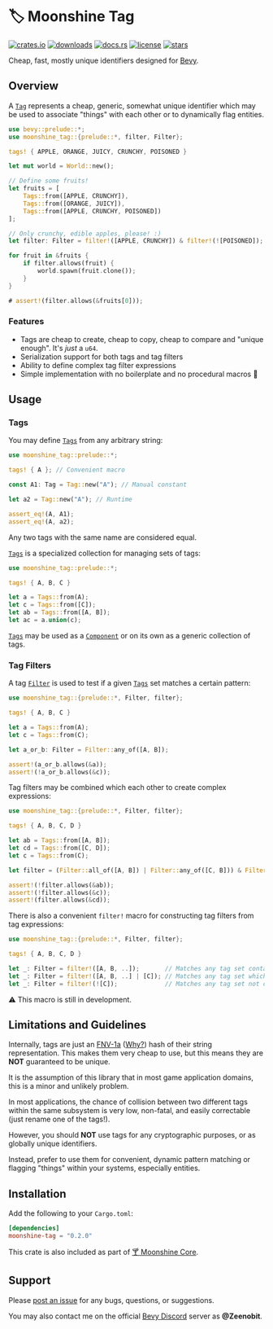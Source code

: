 # 🏷️ Moonshine Tag

[![crates.io](https://img.shields.io/crates/v/moonshine-tag)](https://crates.io/crates/moonshine-tag)
[![downloads](https://img.shields.io/crates/dr/moonshine-tag?label=downloads)](https://crates.io/crates/moonshine-tag)
[![docs.rs](https://docs.rs/moonshine-tag/badge.svg)](https://docs.rs/moonshine-tag)
[![license](https://img.shields.io/crates/l/moonshine-tag)](https://github.com/Zeenobit/moonshine_tag/blob/main/LICENSE)
[![stars](https://img.shields.io/github/stars/Zeenobit/moonshine_tag)](https://github.com/Zeenobit/moonshine_tag)

Cheap, fast, mostly unique identifiers designed for [Bevy](https://github.com/bevyengine/bevy).

## Overview

A [`Tag`] represents a cheap, generic, somewhat unique identifier which may be used to associate "things" with each other or to dynamically flag entities.

```rust
use bevy::prelude::*;
use moonshine_tag::{prelude::*, filter, Filter};

tags! { APPLE, ORANGE, JUICY, CRUNCHY, POISONED }

let mut world = World::new();

// Define some fruits!
let fruits = [
    Tags::from([APPLE, CRUNCHY]),
    Tags::from([ORANGE, JUICY]),
    Tags::from([APPLE, CRUNCHY, POISONED])
];

// Only crunchy, edible apples, please! :)
let filter: Filter = filter!([APPLE, CRUNCHY]) & filter!(![POISONED]);

for fruit in &fruits {
    if filter.allows(fruit) {
        world.spawn(fruit.clone());
    }
}

# assert!(filter.allows(&fruits[0]));
```

### Features

- Tags are cheap to create, cheap to copy, cheap to compare and "unique enough". It's *just* a `u64`.
- Serialization support for both tags and tag filters
- Ability to define complex tag filter expressions
- Simple implementation with no boilerplate and no procedural macros 🧘

## Usage

### Tags

You may define [`Tags`] from any arbitrary string:

```rust
use moonshine_tag::prelude::*;

tags! { A }; // Convenient macro

const A1: Tag = Tag::new("A"); // Manual constant

let a2 = Tag::new("A"); // Runtime

assert_eq!(A, A1);
assert_eq!(A, a2);
```

Any two tags with the same name are considered equal.

[`Tags`] is a specialized collection for managing sets of tags:

```rust
use moonshine_tag::prelude::*;

tags! { A, B, C }

let a = Tags::from(A);
let c = Tags::from([C]);
let ab = Tags::from([A, B]);
let ac = a.union(c);
```

[`Tags`] may be used as a [`Component`] or on its own as a generic collection of tags.

### Tag Filters

A tag [`Filter`] is used to test if a given [`Tags`] set matches a certain pattern:

```rust
use moonshine_tag::{prelude::*, Filter, filter};

tags! { A, B, C }

let a = Tags::from(A);
let c = Tags::from(C);

let a_or_b: Filter = Filter::any_of([A, B]);

assert!(a_or_b.allows(&a));
assert!(!a_or_b.allows(&c));
```

Tag filters may be combined which each other to create complex expressions:

```rust
use moonshine_tag::{prelude::*, Filter, filter};

tags! { A, B, C, D }

let ab = Tags::from([A, B]);
let cd = Tags::from([C, D]);
let c = Tags::from(C);

let filter = (Filter::all_of([A, B]) | Filter::any_of([C, B])) & Filter::any_of(D);

assert!(!filter.allows(&ab));
assert!(!filter.allows(&c));
assert!(filter.allows(&cd));
```

There is also a convenient `filter!` macro for constructing tag filters from tag expressions:

```rust
use moonshine_tag::{prelude::*, Filter, filter};

tags! { A, B, C, D }

let _: Filter = filter!([A, B, ..]);       // Matches any tag set containing A or B
let _: Filter = filter!([A, B, ..] | [C]); // Matches any tag set which contains A or B, or exactly C
let _: Filter = filter!(![C]);             // Matches any tag set not containing C
```

⚠️ This macro is still in development.

## Limitations and Guidelines

Internally, tags are just an [FNV-1a](https://en.wikipedia.org/wiki/Fowler%E2%80%93Noll%E2%80%93Vo_hash_function) ([Why?](https://softwareengineering.stackexchange.com/a/145633)) hash of their string representation. This makes them very cheap to use, but this means they are **NOT** guaranteed to be unique.

It is the assumption of this library that in most game application domains, this is a minor and unlikely problem.

In most applications, the chance of collision between two different tags within the same subsystem is very low, non-fatal, and easily correctable (just rename one of the tags!).

However, you should **NOT** use tags for any cryptographic purposes, or as globally unique identifiers.

Instead, prefer to use them for convenient, dynamic pattern matching or flagging "things" within your systems, especially entities.

## Installation

Add the following to your `Cargo.toml`:

```toml
[dependencies]
moonshine-tag = "0.2.0"
```

This crate is also included as part of [🍸 Moonshine Core](https://github.com/Zeenobit/moonshine_core).

## Support

Please [post an issue](https://github.com/Zeenobit/moonshine_tag/issues/new) for any bugs, questions, or suggestions.

You may also contact me on the official [Bevy Discord](https://discord.gg/bevy) server as **@Zeenobit**.


[`Tag`]:https://docs.rs/moonshine-tag/latest/moonshine_tag/struct.Tag.html
[`Tags`]:https://docs.rs/moonshine-tag/latest/moonshine_tag/struct.Tags.html
[`Filter`]:https://docs.rs/moonshine-tag/latest/moonshine_tag/struct.Filter.html
[`Component`]:https://docs.rs/bevy/latest/bevy/ecs/component/trait.Component.html